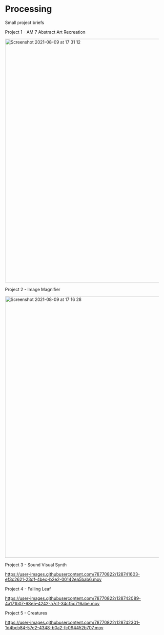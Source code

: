# Processing
Small project briefs

Project 1 - AM 7 Abstract Art Recreation

<img width="798" alt="Screenshot 2021-08-09 at 17 31 12" src="https://user-images.githubusercontent.com/78770822/128741047-c3ef86b0-c121-41df-b781-e6ae040d3e52.png">


Project 2 - Image Magnifier

<img width="857" alt="Screenshot 2021-08-09 at 17 16 28" src="https://user-images.githubusercontent.com/78770822/128741115-0b675a14-847c-4b5f-935c-794d0ba59dae.png">



Project 3 - Sound Visual Synth

https://user-images.githubusercontent.com/78770822/128741603-ef3c2621-23df-4bec-b2e2-00142ea5bab6.mov



Project 4 - Falling Leaf


https://user-images.githubusercontent.com/78770822/128742089-4a171b07-68e5-4242-a7cf-34cf5c716abe.mov



Project 5 - Creatures 


https://user-images.githubusercontent.com/78770822/128742301-1d4bcb84-57e2-4348-b0a2-fc094452b707.mov







